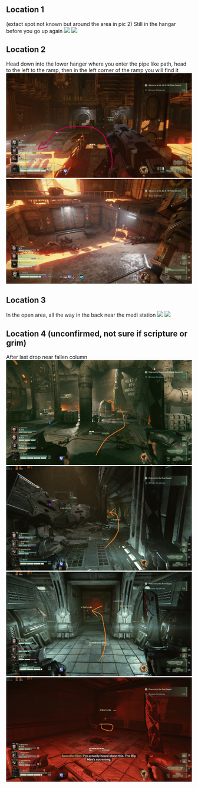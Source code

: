 ## Location 1
(extact spot not known but around the area in pic 2) Still in the hangar before you go up again
![](images/20221204203714_1_edit.jpg)
![](images/20221204203658_1.jpg)
## Location 2
Head down into the lower hanger where you enter the pipe like path, head to the left to the ramp, then in the left corner of the ramp you will find it
![](images/20221214171449_1_edit.jpg)
![](images/20221204210915_1%20-%20James%20Gamlin.jpg)
## Location 3
In the open area, all the way in the back near the medi station
![](images/20221204205304_1_edit.jpg)
![](images/20221204205253_1.jpg)
## Location 4 (unconfirmed, not sure if scripture or grim)
After last drop near fallen column
![](images/another%20scrib%201%20-%20Ferguson%20As.png)
![](images/Screenshot_4%20-%20Ferguson%20As(1).png)
![](images/Screenshot_5%20-%20Ferguson%20As(1).png)
![](images/Screenshot_6%20-%20Ferguson%20As.png)